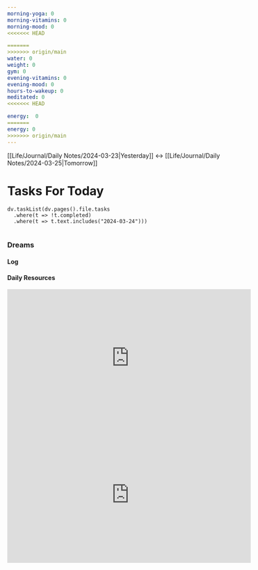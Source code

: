 ```yaml
---
morning-yoga: 0
morning-vitamins: 0
morning-mood: 0
<<<<<<< HEAD

=======
>>>>>>> origin/main
water: 0
weight: 0
gym: 0
evening-vitamins: 0
evening-mood: 0
hours-to-wakeup: 0
meditated: 0
<<<<<<< HEAD

energy:  0
=======
energy: 0
>>>>>>> origin/main
---
```

[[Life/Journal/Daily Notes/2024-03-23|Yesterday]] <-> [[Life/Journal/Daily Notes/2024-03-25|Tomorrow]]
# Tasks For Today

```dataviewjs
dv.taskList(dv.pages().file.tasks 
  .where(t => !t.completed)
  .where(t => t.text.includes("2024-03-24")))
  
```
### Dreams

#### Log

#### Daily Resources

<iframe width="560" height="315" src="https://www.youtube.com/embed/klmBssEYkdU" title="YouTube video player" frameborder="0" allow="accelerometer; autoplay; clipboard-write; encrypted-media; gyroscope; picture-in-picture; web-share" allowfullscreen></iframe>

<iframe width="560" height="315" src="https://www.youtube.com/embed/aEqlQvczMJQ" title="YouTube video player" frameborder="0" allow="accelerometer; autoplay; clipboard-write; encrypted-media; gyroscope; picture-in-picture; web-share" allowfullscreen></iframe>

